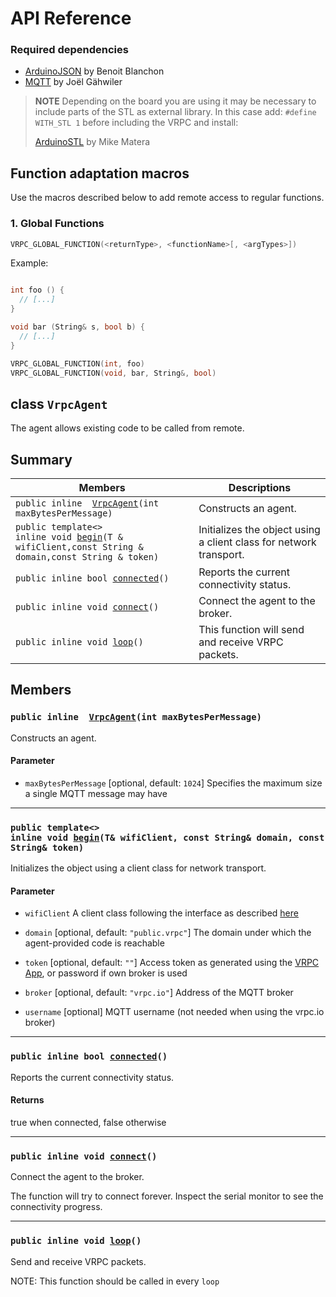 # API Reference

### Required dependencies

- [ArduinoJSON](https://arduinojson.org/?utm_source=meta&utm_medium=library.properties) by Benoit Blanchon
- [MQTT](https://github.com/256dpi/arduino-mqtt) by Joël Gähwiler

> **NOTE**
> Depending on the board you are using it may be necessary to include parts of
> the STL as external library. In this case add:
> `#define WITH_STL 1`
> before including the VRPC and install:
>
> [ArduinoSTL](https://github.com/mike-matera/ArduinoSTL) by Mike Matera

## Function adaptation macros

Use the macros described below to add remote access to regular functions.

### 1. Global Functions

```c++
VRPC_GLOBAL_FUNCTION(<returnType>, <functionName>[, <argTypes>])
```

Example:

```c++

int foo () {
  // [...]
}

void bar (String& s, bool b) {
  // [...]
}

VRPC_GLOBAL_FUNCTION(int, foo)
VRPC_GLOBAL_FUNCTION(void, bar, String&, bool)
```

## class `VrpcAgent`

The agent allows existing code to be called from remote.

## Summary

 Members                        | Descriptions
--------------------------------|---------------------------------------------
`public inline  `[`VrpcAgent`](#classVrpcAgent_1ace51d7fc67e6cca3db088b229292ded7)`(int maxBytesPerMessage)` | Constructs an agent.
`public template<>`  <br/>`inline void `[`begin`](#classVrpcAgent_1a5bcc3d82db137a8d4dd37f55ce83d53e)`(T & wifiClient,const String & domain,const String & token)` | Initializes the object using a client class for network transport.
`public inline bool `[`connected`](#classVrpcAgent_1aef4609a41a89bf7602011cca1fff5057)`()` | Reports the current connectivity status.
`public inline void `[`connect`](#classVrpcAgent_1afa4e6b81fcb0a990d5747b986adeecdb)`()` | Connect the agent to the broker.
`public inline void `[`loop`](#classVrpcAgent_1a89c5b7c6a84bccc8470b4bb8ff29a4ff)`()` | This function will send and receive VRPC packets.

## Members

### `public inline  `[`VrpcAgent`](#classVrpcAgent_1ace51d7fc67e6cca3db088b229292ded7)`(int maxBytesPerMessage)`

Constructs an agent.

#### Parameter

* `maxBytesPerMessage` [optional, default: `1024`] Specifies the maximum size a single MQTT message may have

- - -

### `public template<>`  <br/>`inline void `[`begin`](#classVrpcAgent_1a5bcc3d82db137a8d4dd37f55ce83d53e)`(T& wifiClient, const String& domain, const String& token)`

Initializes the object using a client class for network transport.

#### Parameter

* `wifiClient` A client class following the interface as described [here](https://www.arduino.cc/en/Reference/ClientConstructor)

* `domain` [optional, default: `"public.vrpc"`] The domain under which the agent-provided code is reachable

* `token` [optional, default: `""`] Access token as generated using the [VRPC App](https://app.vrpc.io), or password if own broker is used

* `broker` [optional, default: `"vrpc.io"`] Address of the MQTT broker

* `username` [optional] MQTT username (not needed when using the vrpc.io broker)

- - -

### `public inline bool `[`connected`](#classVrpcAgent_1aef4609a41a89bf7602011cca1fff5057)`()`

Reports the current connectivity status.

#### Returns

true when connected, false otherwise

- - -

### `public inline void `[`connect`](#classVrpcAgent_1afa4e6b81fcb0a990d5747b986adeecdb)`()`

Connect the agent to the broker.

The function will try to connect forever. Inspect the serial monitor to see the connectivity progress.

- - -

### `public inline void `[`loop`](#classVrpcAgent_1a89c5b7c6a84bccc8470b4bb8ff29a4ff)`()`

Send and receive VRPC packets.

NOTE: This function should be called in every `loop`
